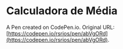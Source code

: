 # Calculadora de Média

A Pen created on CodePen.io. Original URL: [https://codepen.io/rsrios/pen/abVgORd](https://codepen.io/rsrios/pen/abVgORd).


